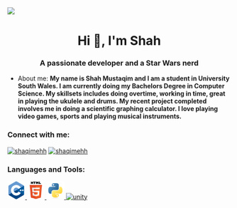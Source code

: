 <img src="https://us-tuna-sounds-images.voicemod.net/2993e251-f7d3-4a2f-8d5f-23ca515ae9d8-1679615411944.jpg" width="300">
<h1 align="center">Hi 👋, I'm Shah</h1>
<h3 align="center">A passionate developer and a Star Wars nerd</h3>

- About me: **My name is Shah Mustaqim and I am a student in University South Wales. I am currently doing my Bachelors Degree in Computer Science. My skillsets includes doing overtime, working in time, great in playing the ukulele and drums. My recent project completed involves me in doing a scientific graphing calculator. I love playing video games, sports and playing musical instruments.**

<h3 align="left">Connect with me:</h3>
<p align="left">
<a href="https://instagram.com/shaqimehh" target="blank"><img align="center" src="https://raw.githubusercontent.com/rahuldkjain/github-profile-readme-generator/master/src/images/icons/Social/instagram.svg" alt="shaqimehh" height="30" width="40" /></a>
<a href="https://www.youtube.com/c/shaqimehh" target="blank"><img align="center" src="https://raw.githubusercontent.com/rahuldkjain/github-profile-readme-generator/master/src/images/icons/Social/youtube.svg" alt="shaqimehh" height="30" width="40" /></a>
</p>

<h3 align="left">Languages and Tools:</h3>
<p align="left"> <a href="https://www.w3schools.com/cpp/" target="_blank" rel="noreferrer"> <img src="https://raw.githubusercontent.com/devicons/devicon/master/icons/cplusplus/cplusplus-original.svg" alt="cplusplus" width="40" height="40"/> </a> <a href="https://www.w3.org/html/" target="_blank" rel="noreferrer"> <img src="https://raw.githubusercontent.com/devicons/devicon/master/icons/html5/html5-original-wordmark.svg" alt="html5" width="40" height="40"/> </a> <a href="https://www.python.org" target="_blank" rel="noreferrer"> <img src="https://raw.githubusercontent.com/devicons/devicon/master/icons/python/python-original.svg" alt="python" width="40" height="40"/> </a> <a href="https://unity.com/" target="_blank" rel="noreferrer"> <img src="https://www.vectorlogo.zone/logos/unity3d/unity3d-icon.svg" alt="unity" width="40" height="40"/> </a> </p>
